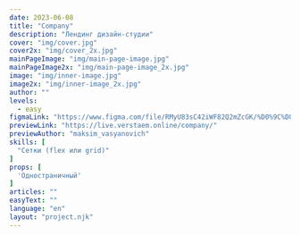 ```yaml
---
date: 2023-06-08
title: "Company"
description: "Лендинг дизайн-студии"
cover: "img/cover.jpg"
cover2x: "img/cover_2x.jpg"
mainPageImage: "img/main-page-image.jpg"
mainPageImage2x: "img/main-page-image_2x.jpg"
image: "img/inner-image.jpg"
image2x: "img/inner-image_2x.jpg"
author: ""
levels:
  - easy
figmaLink: "https://www.figma.com/file/RMyU83sC42iWF82Q2mZcGK/%D0%9C%D0%B0%D1%80%D0%B0%D1%84%D0%BE%D0%BD-%D0%B2%D0%B5%D1%80%D1%81%D1%82%D0%BA%D0%B8-MaxGraph-%E2%84%965?type=design&node-id=0%3A1&t=eq2nZ0PiJb1LHeOK-1"
previewLink: "https://live.verstaem.online/company/"
previewAuthor: "maksim_vasyanovich"
skills: [
  "Сетки (flex или grid)"
]
props: [
  'Одностраничный'
]
articles: ""
easyText: ""
language: "en"
layout: "project.njk"
---
```

